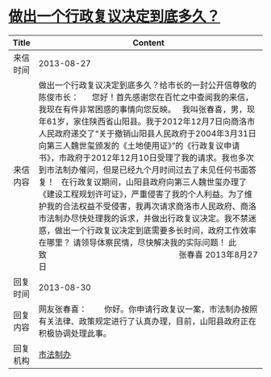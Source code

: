 # <a href="http://www.shangluo.gov.cn/zmhd/ldxxxx.jsp?urltype=leadermail.LeaderMailContentUrl&wbtreeid=1112&leadermailid=2012">做出一个行政复议决定到底多久？</a>
|Title|Content|
|:---:|---|
|来信时间|2013-08-27|
|来信内容|做出一个行政复议决定到底多久？给市长的一封公开信尊敬的陈俊市长：      您好！首先感谢您在百忙之中查阅我的来信，我现在有件非常困惑的事情向您反映。   我叫张春喜，男，现年61岁，家住陕西省山阳县。我于2012年12月7日向商洛市人民政府递交了“关于撤销山阳县人民政府于2004年3月31日向第三人魏世玺颁发的《土地使用证》”的《行政复议申请书》，市政府于2012年12月10日受理了我的请求。我也多次到市法制办催问，但是已经九个月时间过去了未见任何书面答复！   在行政复议期间，山阳县政府向第三人魏世玺办理了《建设工程规划许可证》，严重侵害了我的个人利益。为了维护我的合法权益不受侵害，我再次请求商洛市人民政府、商洛市法制办尽快处理我的诉求，并做出行政复议决定。我不禁迷惑，做出一个行政复议决定到底需要多长时间，政府工作效率在哪里？ 请领导体察民情，尽快解决我的实际问题！ 此致                                                             张春喜 2013年8月27日|
|回复时间|2013-08-30|
|回复内容|网友张春喜：        你好。你申请行政复议一案，市法制办按照有关法律、政策规定进行了认真办理，目前，山阳县政府正在积极协调处理此事。|
|回复机构|<a href="../../categories/agencies/市法制办.md">市法制办</a>|
